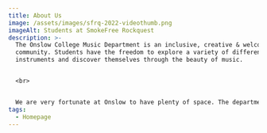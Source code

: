 ```yaml
---
title: About Us
image: /assets/images/sfrq-2022-videothumb.png
imageAlt: Students at SmokeFree Rockquest
description: >-
  The Onslow College Music Department is an inclusive, creative & welcoming
  community. Students have the freedom to explore a variety of different musical
  instruments and discover themselves through the beauty of music.


  <br>


  We are very fortunate at Onslow to have plenty of space. The department has 14 different rooms we can use for rehearsals, class work, solo practice and itinerant music lessons. We are well equipped to deal with the high volume of students through our department with Pianos in all but 2 spaces, 3 drum kits and an array of Guitars and percussion. Students are welcome to <a href="/contact/#teachers">book a room</a> for a lunchtime to practice or run a rehearsal or jam.
tags:
  - Homepage
---
```

